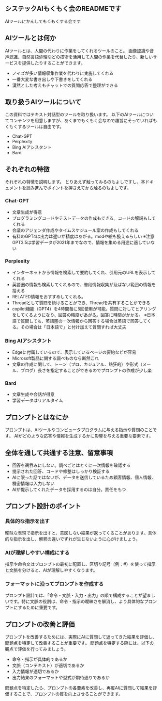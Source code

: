 ## システックAIもくもく会のREADMEです
AIツールにかんしてもくもくする会です


## AIツールとは何か
AIツールとは、人間の代わりに作業をしてくれるツールのこと。
画像認識や音声認識、自然言語処理などの技術を活用して人間の作業を代替したり、新しいサービスを提供したりすることができます。

- ノイズが多い情報収集作業を代わりに実施してくれる
- 一番大変な書き出しや下書きをしてくれる
- 漠然とした考えもチャットでの質問応答で整理ができる

## 取り扱うAIツールについて
この資料ではテキスト対話型のツールを取り扱います。
以下のAIツールについてコンテンツを用意しますが、あくまでもくもく会なので趣旨にそっていればもくもくするツールは自由です。
- Chat-GPT
- Perplexity
- Bing AIアシスタント
- Bard


## それぞれの特徴
それぞれの特徴を説明します。
とりあえず触ってみるのもよしですし、本ドキュメントを読み進んでポイントを押さえてから触るのもよしです。

### Chat-GPT
- 文章生成が得意
- プログラミングコードやテストデータの作成もできる。コードの解説もしてくれる
- 会議のアジェンダ作成やタイムスケジュール案の作成もしてくれる
- 有料のGPT4は出力は遅いが精度はあがる。modや絵も扱えるらしい
※注意GPT3.5は学習データが2021年までなので、情報を集める用途に適していない


### Perplexity
- インターネットから情報を検索して要約してくれ、引用元のURLを表示してくれる
- 英語圏の情報も検索してくれるので、普段情報収集が及ばない範囲の情報を拾える
- RELATED情報をおすすめしてくれる。
- Threadとして質問を続けることができ、Threadを共有することができる
- copilot機能（GPT4）を4時間毎に5回使用が可能。質問に対してヒアリングをしてくるようになり、回答の精度があがる。回答に時間がかかる。
※日本語で質問しても、英語圏の一次情報から回答する場合は英語で回答してくる。その場合は「日本語で」と付け加えて質問すれば大丈夫


### Bing AIアシスタント
- Edgeに付属しているので、表示しているページの要約などが容易
- Microsoft製品に関する調べものなら断然これ
- 文章の作成に関して、トーン（プロ、カジュアル、熱狂的）や形式（メール、ブログ）長さを指定することができるのでプロンプトの作成が少し楽


### Bard
- 文章生成や会話が得意
- 学習データはリアルタイム


## プロンプトとはなにか
プロンプトは、AIツールやコンピュータプログラムに与える指示や質問のことです。
AIがどのような応答や情報を生成するかに影響を与える重要な要素です。


## 全体を通して共通する注意、留意事項
- 回答を鵜呑みにしない。調べごとはとくに一次情報を確認する
- 提示された回答、コードや修整はしっかり検証する
- AIに限った話ではないが、データを送信しているため顧客情報、個人情報、機密情報は入力しない
- AIが提示してくれたデータを採用するのは自分。責任をもつ


## プロンプト設計のポイント
### 具体的な指示を出す
曖昧な表現で指示を出すと、意図しない結果が返ってくることがあります。具体的な指示を出し、解釈の違いでずれが生じないように心がけましょう。

### AIが理解しやすい構成にする
指示や命令文はプロンプトの最初に配置し、区切り記号（例：#）を使って指示と文脈を分けると、AIが理解しやすくなります。

### フォーマットに沿ってプロンプトを作成する
プロンプト設計では、「命令・文脈・入力・出力」の順で構成することが望ましいです。特に文脈の役割は、命令・指示の曖昧さを解消し、より具体的なプロンプトにするために重要です。

## プロンプトの改善と評価
プロンプトを改善するためには、実際にAIに質問して返ってきた結果を評価し、問題点を特定して改善することが重要です。
問題点を特定する際には、以下の観点で評価を行ってみましょう。

- 命令・指示が具体的であるか
- 文脈（コンテキスト）が適切であるか
- 入力情報が適切であるか
- 出力結果のフォーマットや型式が期待通りであるか

問題点を特定したら、プロンプトの各要素を改善し、再度AIに質問して結果を評価することで、プロンプトの質を向上させることができます。

